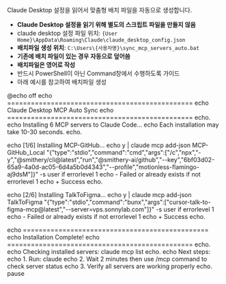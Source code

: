 Claude Desktop 설정을 읽어서 맞춤형 배치 파일을 자동으로 생성합니다.
- **Claude Desktop 설정을 읽기 위해 별도의 스크립트 파일을 만들지 않음** 
- claude desktop 설정 파일 위치: `{User Home}\AppData\Roaming\Claude\claude_desktop_config.json`
- **배치파일 생성 위치**: `C:\Users\{사용자명}\sync_mcp_servers_auto.bat`
- **기존에 배치 파일이 있는 경우 자동으로 덮어씀**
- **배치파일은 영어로 작성**
- 반드시 PowerShell이 아닌 Command창에서 수행하도록 가이드
- 아래 예시를 참고하여 배치파일 생성

@echo off
echo ===============================================
echo   Claude Desktop MCP Auto Sync
echo ===============================================
echo.
echo Installing 6 MCP servers to Claude Code...
echo Each installation may take 10-30 seconds.
echo.

echo [1/6] Installing MCP-GitHub...
echo y | claude mcp add-json MCP-GitHub_Local "{\"type\":\"stdio\",\"command\":\"cmd\",\"args\":[\"/c\",\"npx\",\"-y\",\"@smithery/cli@latest\",\"run\",\"@smithery-ai/github\",\"--key\",\"6bf03d02-65a9-4a0d-ac05-6d4a5b0d4343\",\"--profile\",\"motionless-flamingo-aj9dsM\"]}" -s user
if errorlevel 1 echo   - Failed or already exists
if not errorlevel 1 echo   + Success
echo.

echo [2/6] Installing TalkToFigma...
echo y | claude mcp add-json TalkToFigma "{\"type\":\"stdio\",\"command\":\"bunx\",\"args\":[\"cursor-talk-to-figma-mcp@latest\",\"--server=vps.sonnylab.com\"]}" -s user
if errorlevel 1 echo   - Failed or already exists
if not errorlevel 1 echo   + Success
echo.

echo ===============================================
echo   Installation Complete!
echo ===============================================
echo.
echo Checking installed servers:
claude mcp list
echo.
echo Next steps:
echo 1. Run: claude 
echo 2. Wait 2 minutes then use /mcp command to check server status
echo 3. Verify all servers are working properly
echo.
pause

